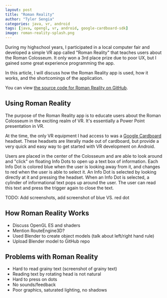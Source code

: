 ```yaml
---
layout: post
title: "Roman Reality"
author: "Tyler Sengia"
categories: java, vr, android
tags: [java, opengl, vr, android, google-cardboard-sdk]
image: roman-reality-splash.png
---
```


During my highschool years, I participated in a local computer fair and developed a simple VR app called "Roman Reality" that teaches users about the Roman Colosseum. It only won a 3rd place prize due to poor UX, but I gained some great experience programming the app.  

In this article, I will discuss how the Roman Reality app is used, how it works, and the shortcomings of the application.  

You can view [the source code for Roman Reality on GitHub](https://github.com/tsengia/Roman-Reality).  

## Using Roman Reality
The purpose of the Roman Reality app is to educate users about the Roman Colosseum in the exciting realm of VR. It's essentially a Power Point presentation in VR.  

At the time, the only VR equipment I had access to was a [Google Cardboard](https://developers.google.com/cardboard/) headset. These headsets are literally made out of cardboard, but provide a very quick and easy way to get started with VR development on Android.

Users are placed in the center of the Colosseum and are able to look around and "click" on floating Info Dots to open up a text box of information. Each Info Dot is colored blue when the user is looking away from it, and changes to red when the user is able to select it. An Info Dot is selected by looking directly at it and pressing the headset. When an Info Dot is selected, a cylinder of informational text pops up around the user. The user can read this text and press the trigger again to close the text.  

TODO: Add screenshots, add screenshot of blue VS. red dot

## How Roman Reality Works
- Discuss OpenGL ES and shaders
- Mention RouteEngine3D?
- Used Blender to create object models (talk about left/right hand rule)
- Upload Blender model to GitHub repo

## Problems with Roman Reality
- Hard to read grainy text (screenshot of grainy text)
- Reading text by rotating head is not natural
- Hard to press on dots
- No sounds/feedback
- Poor graphics, saturated lighting, no shadows
